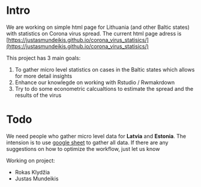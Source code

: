 # Intro

We are working on simple html page for Lithuania (and other Baltic states) with statistics on Corona virus spread.
The current html page adress is [https://justasmundeikis.github.io/corona_virus_statisics/](https://justasmundeikis.github.io/corona_virus_statisics/)

This project has 3 main goals:

1. To gather micro level statistics on cases in the Baltic states which allows for more detail insights
2. Enhance our knowlegde on working with Rstudio / Rwmakrdown
3. Try to do some econometric calcualtions to estimate the spread and the results of the virus

# Todo

We need people who gather micro level data for **Latvia** and **Estonia**. The intension is to use
[google sheet](https://docs.google.com/spreadsheets/d/1l9HM2hIjLFA-SZy_kO8b8B5Ddr0hfVZrmx2Yb1n1feg/edit?userstoinvite=rokas.klydzia@gmail.com&ts=5e6cdf03&actionButton=1#gid=0) to gather all data. If there are any suggestions on how to optimize the workflow, just let us know


Working on project:
* Rokas Klydžia
* Justas Mundeikis
